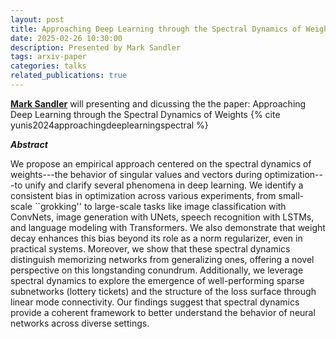 ```yaml
---
layout: post
title: Approaching Deep Learning through the Spectral Dynamics of Weights
date: 2025-02-26 10:30:00
description: Presented by Mark Sandler
tags: arxiv-paper
categories: talks
related_publications: true
---
```


**[Mark Sandler](https://www.seresearch.qmul.ac.uk/cmai/people/msandler/)** will presenting and dicussing the the paper: Approaching Deep Learning through the Spectral Dynamics of Weights {% cite yunis2024approachingdeeplearningspectral %}

**_Abstract_**

We propose an empirical approach centered on the spectral dynamics of weights---the behavior of singular values and vectors during optimization---to unify and clarify several phenomena in deep learning. We identify a consistent bias in optimization
across various experiments, from small-scale ``grokking'' to large-scale tasks like image classification with ConvNets, image generation with UNets, speech recognition with LSTMs, and language modeling with Transformers. We also demonstrate that weight decay
enhances this bias beyond its role as a norm regularizer, even in practical systems. Moreover, we show that these spectral dynamics distinguish memorizing networks from generalizing ones, offering a novel perspective on this longstanding conundrum. Additionally,
we leverage spectral dynamics to explore the emergence of well-performing sparse subnetworks (lottery tickets) and the structure of the loss surface through linear mode connectivity. Our findings suggest that spectral dynamics provide a coherent framework
to better understand the behavior of neural networks across diverse settings.
